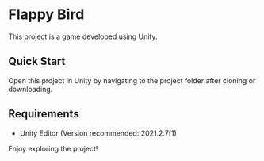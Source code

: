 # Flappy Bird

This project is a game developed using Unity.

## Quick Start

Open this project in Unity by navigating to the project folder after cloning or downloading.

## Requirements

- Unity Editor (Version recommended: 2021.2.7f1)

Enjoy exploring the project!

